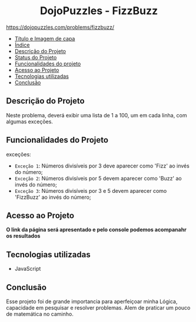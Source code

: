 <h1 align="center"> DojoPuzzles - FizzBuzz </h1>

https://dojopuzzles.com/problems/fizzbuzz/

* [Título e Imagem de capa](#Título-e-Imagem-de-capa)
* [Índice](#índice)
* [Descrição do Projeto](#descrição-do-projeto)
* [Status do Projeto](#status-do-Projeto)
* [Funcionalidades do projeto](#funcionalidades-do-Projeto)
* [Acesso ao Projeto](#acesso-ao-projeto)
* [Tecnologias utilizadas](#tecnologias-utilizadas)
* [Conclusão](#conclusão)

## Descrição do Projeto
Neste problema, deverá exibir uma lista de 1 a 100, um em cada linha, com algumas exceções.

## Funcionalidades do Projeto
 exceções:
- `Exceção 1`: Números divisíveis por 3 deve aparecer como 'Fizz' ao invés do número;
-  `Exceção 2`: Números divisíveis por 5 devem aparecer como 'Buzz' ao invés do número;
- `Exceção 3`: Números divisíveis por 3 e 5 devem aparecer como 'FizzBuzz' ao invés do número;

## Acesso ao Projeto

**O link da página será apresentado e pelo console podemos acompanahr os resultados**

## Tecnologias utilizadas
- JavaScript

## Conclusão
Esse projeto foi de grande importancia para aperfeiçoar minha Lógica, capacidade em pesquisar e resolver problemas. Alem de praticar um pouco de matemática no caminho.